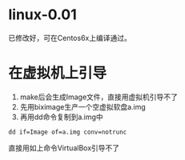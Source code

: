 # linux-0.01
已修改好，可在Centos6x上编译通过。

# 在虚拟机上引导
1. make后会生成Image文件，直接用虚拟机引导不了
2. 先用biximage生产一个空虚拟软盘a.img
3. 再用dd命令复制到a.img中
```
dd if=Image of=a.img conv=notrunc
```
直接用如上命令VirtualBox引导不了
